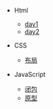 - Html
  - [day1](html/day1.md)
  - [day2](html/day2.md)

- CSS
  - [布局](css/layout.md)

- JavaScript
  - [闭包](javaScript/closure.md)
  - [原型](javaScript/prototype.md)